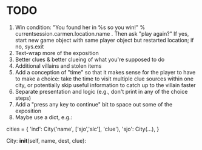 TODO
====

1. Win condition: "You found her in %s so you win!" % currentsession.carmen.location.name .  Then ask "play again?" If yes, start new game object with same player object but restarted location; if no, sys.exit
1. Text-wrap more of the exposition
1. Better clues & better clueing of what you're supposed to do
1. Additional villains and stolen items
1. Add a conception of "time" so that it makes sense for the player to have to make a choice: take the time to visit multiple clue sources within one city, or potentially skip useful information to catch up to the villain faster
1. Separate presentation and logic (e.g., don't print in any of the choice steps)
1. Add a "press any key to continue" bit to space out some of the exposition
1. Maybe use a dict, e.g.:

cities = {
'ind': City('name', ['sjo','slc'], 'clue'),
'sjo': City(...),
}

City:
__init__(self, name, dest, clue):

